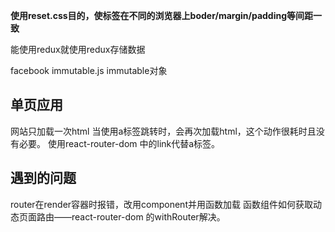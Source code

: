 **使用reset.css目的，使标签在不同的浏览器上boder/margin/padding等间距一致**

能使用redux就使用redux存储数据

facebook
immutable.js
immutable对象


## 单页应用
网站只加载一次html
当使用a标签跳转时，会再次加载html，这个动作很耗时且没有必要。
使用react-router-dom 中的link代替a标签。

## 遇到的问题
router在render容器时报错，改用component并用函数加载
函数组件如何获取动态页面路由——react-router-dom 的withRouter解决。